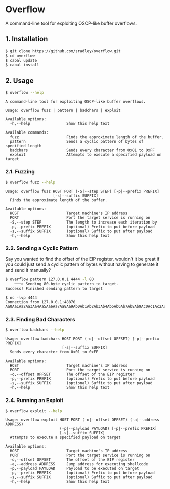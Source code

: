 # Overflow
A command-line tool for exploiting OSCP-like buffer overflows.

## 1. Installation
```sh
$ git clone https://github.com/sradley/overflow.git
$ cd overflow
$ cabal update
$ cabal install
```

## 2. Usage
```sh
$ overflow --help
```
```
A command-line tool for exploiting OSCP-like buffer overflows.

Usage: overflow fuzz | pattern | badchars | exploit

Available options:
  -h,--help                Show this help text

Available commands:
  fuzz                     Finds the approximate length of the buffer.
  pattern                  Sends a cyclic pattern of bytes of specified length
  badchars                 Sends every character from 0x01 to 0xFF
  exploit                  Attempts to execute a specified payload on target
```

### 2.1. Fuzzing 
```sh
$ overflow fuzz --help
```
```
Usage: overflow fuzz HOST PORT (-S|--step STEP) [-p|--prefix PREFIX] 
                     [-s|--suffix SUFFIX]
  Finds the approximate length of the buffer.

Available options:
  HOST                     Target machine's IP address
  PORT                     Port the target service is running on
  -S,--step STEP           The length to increase each iteration by
  -p,--prefix PREFIX       (optional) Prefix to put before payload
  -s,--suffix SUFFIX       (optional) Suffix to put after payload
  -h,--help                Show this help text
```

### 2.2. Sending a Cyclic Pattern
Say you wanted to find the offset of the EIP register, wouldn't it be great if
you could just send a cyclic pattern of bytes without having to generate it and
send it manually?

```sh
$ overflow pattern 127.0.0.1 4444 -l 80
    ───> Sending 80-byte cyclic pattern to target.
Success! Finished sending pattern to target
```
```
$ nc -lvp 4444
Connection from 127.0.0.1:48870
Aa0Aa1Aa2Aa3Aa4Aa5Aa6Aa7Aa8Aa9Ab0Ab1Ab2Ab3Ab4Ab5Ab6Ab7Ab8Ab9Ac0Ac1Ac2Ac3Ac4Ac5Ac
```

### 2.3. Finding Bad Characters
```sh
$ overflow badchars --help
```
```
Usage: overflow badchars HOST PORT (-o|--offset OFFSET) [-p|--prefix PREFIX] 
                         [-s|--suffix SUFFIX]
  Sends every character from 0x01 to 0xFF

Available options:
  HOST                     Target machine's IP address
  PORT                     Port the target service is running on
  -o,--offset OFFSET       The offset of the EIP register
  -p,--prefix PREFIX       (optional) Prefix to put before payload
  -s,--suffix SUFFIX       (optional) Suffix to put after payload
  -h,--help                Show this help text
```

### 2.4. Running an Exploit
```sh
$ overflow exploit --help
```
```
Usage: overflow exploit HOST PORT (-o|--offset OFFSET) (-a|--address ADDRESS)
                        (-p|--payload PAYLOAD) [-p|--prefix PREFIX] 
                        [-s|--suffix SUFFIX]
  Attempts to execute a specified payload on target

Available options:
  HOST                     Target machine's IP address
  PORT                     Port the target service is running on
  -o,--offset OFFSET       The offset of the EIP register
  -a,--address ADDRESS     Jump address for executing shellcode
  -p,--payload PAYLOAD     Payload to be executed on target
  -p,--prefix PREFIX       (optional) Prefix to put before payload
  -s,--suffix SUFFIX       (optional) Suffix to put after payload
  -h,--help                Show this help text
```
